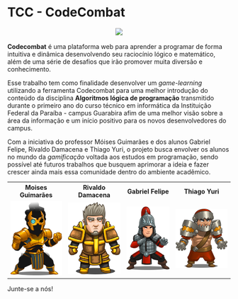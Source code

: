 # TCC - CodeCombat

<div style="text-align:center">
    <img src ="http://files.codecombat.com/presspack/gameimages/CodeCombat_Splash.png" />
</div>

**Codecombat** é uma plataforma web para aprender a programar de forma intuitiva e dinâmica desenvolvendo seu raciocínio lógico e matemático, além de uma série de desafios que irão promover muita diversão e conhecimento.

Esse trabalho tem como finalidade desenvolver um *game-learning* utilizando a ferramenta Codecombat para uma melhor introdução do conteúdo da disciplina **Algoritmos lógica de programação** transmitido durante o primeiro ano do curso técnico em informática da Instituição Federal da Paraíba - campus Guarabira afim de uma melhor visão sobre a área da informação e um início positivo para os novos desenvolvedores do campus.

Com a iniciativa do professor Móises Guimarães e dos alunos Gabriel Felipe, Rivaldo Damacena e Thiago Yuri, o projeto busca envolver os alunos no mundo da *gamificação* voltada aos estudos em programação, sendo possível até futuros trabalhos que busquem aprimorar a ideia e fazer crescer ainda mais essa comunidade dentro do ambiente acadêmico.

<div>
    <table>
        <tr>
            <th>Moises Guimarães</td>
            <th>Rivaldo Damacena</td>
            <th>Gabriel Felipe</td>
            <th>Thiago Yuri</td>
        </tr>
        <tr>
            <td><img src = "/app/assets/images/pages/about/team-avatars/moises-avatar.png" /></td>
            <td><img src = "/app/assets/images/pages/about/team-avatars/rivaldo-avatar.png" /></td>
            <td><img src = "/app/assets/images/pages/about/team-avatars/gabriel-avatar.png" /></td>
            <td><img src = "/app/assets/images/pages/about/team-avatars/thiago-avatar.png" /></td>
        </tr>
    </table>
</div>

Junte-se a nós!